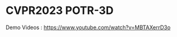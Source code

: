 # CVPR2023 POTR-3D
Demo Videos : https://www.youtube.com/watch?v=MBTAXerrD3o
<!-- [![Video Label](http://img.youtube.com/vi/MBTAXerrD3o/0.jpg)](https://youtu.be/MBTAXerrD3o) -->

